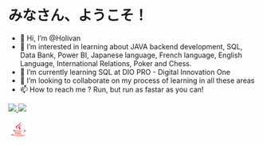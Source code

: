 # みなさん、ようこそ！

- 👋 Hi, I’m @Holivan
- 👀 I’m interested in learning about JAVA backend development, SQL, Data Bank, Power BI, Japanese language, French language, English Language, International Relations, Poker and Chess.
- 🌱 I’m currently learning SQL at DIO PRO - Digital Innovation One
- 💞️ I’m looking to collaborate on my process of learning in all these areas
- 📫 How to reach me ? Run, but run as fastar as you can!

<div align="left">
  <a href="https://github.com/Holivan">
  <img height="180em" src="https://github-readme-stats.vercel.app/api?username=Holivan&show_icons=true&theme=dark&include_all_commits=true&count_private=true"/>
  <img height="180em" src="https://github-readme-stats.vercel.app/api/top-langs/?username=Holivan&layout=compact&langs_count=7&theme=dark"/>
</div>
<div style="display: inline_block"><br>
  <img align="center" alt="Java" height="30" width="40" src="https://raw.githubusercontent.com/devicons/devicon/master/icons/java/java-plain.svg">
</div>
